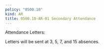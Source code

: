 ```yaml
---
policy: "0500.10"
kind: AR
title: 0500.10-AR-01 Secondary Attendance
---
```


Attendance Letters:

Letters will be sent at 3, 5, 7, and 15 absences.
